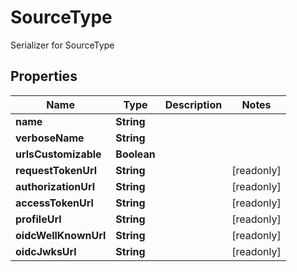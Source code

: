 

# SourceType

Serializer for SourceType

## Properties

| Name | Type | Description | Notes |
|------------ | ------------- | ------------- | -------------|
|**name** | **String** |  |  |
|**verboseName** | **String** |  |  |
|**urlsCustomizable** | **Boolean** |  |  |
|**requestTokenUrl** | **String** |  |  [readonly] |
|**authorizationUrl** | **String** |  |  [readonly] |
|**accessTokenUrl** | **String** |  |  [readonly] |
|**profileUrl** | **String** |  |  [readonly] |
|**oidcWellKnownUrl** | **String** |  |  [readonly] |
|**oidcJwksUrl** | **String** |  |  [readonly] |



